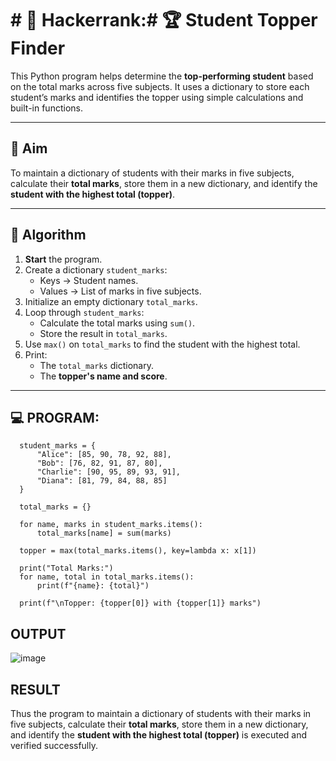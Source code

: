 # # 🔢 Hackerrank:# 🏆 Student Topper Finder

This Python program helps determine the **top-performing student** based on the total marks across five subjects. It uses a dictionary to store each student’s marks and identifies the topper using simple calculations and built-in functions.

---

## 🎯 Aim

To maintain a dictionary of students with their marks in five subjects, calculate their **total marks**, store them in a new dictionary, and identify the **student with the highest total (topper)**.

---

## 🧠 Algorithm

1. **Start** the program.
2. Create a dictionary `student_marks`:
   - Keys → Student names.
   - Values → List of marks in five subjects.
3. Initialize an empty dictionary `total_marks`.
4. Loop through `student_marks`:
   - Calculate the total marks using `sum()`.
   - Store the result in `total_marks`.
5. Use `max()` on `total_marks` to find the student with the highest total.
6. Print:
   - The `total_marks` dictionary.
   - The **topper's name and score**.

---

## 💻 PROGRAM:
      student_marks = {
          "Alice": [85, 90, 78, 92, 88],
          "Bob": [76, 82, 91, 87, 80],
          "Charlie": [90, 95, 89, 93, 91],
          "Diana": [81, 79, 84, 88, 85]
      }
      
      total_marks = {}
      
      for name, marks in student_marks.items():
          total_marks[name] = sum(marks)
      
      topper = max(total_marks.items(), key=lambda x: x[1])
      
      print("Total Marks:")
      for name, total in total_marks.items():
          print(f"{name}: {total}")
      
      print(f"\nTopper: {topper[0]} with {topper[1]} marks")

## OUTPUT
![image](https://github.com/user-attachments/assets/cd123a34-a7f1-4439-b0bc-7648bf8f5d18)

## RESULT
Thus the program to maintain a dictionary of students with their marks in five subjects, calculate their **total marks**, store them in a new dictionary, and identify the **student with the highest total (topper)** is executed and verified successfully.
